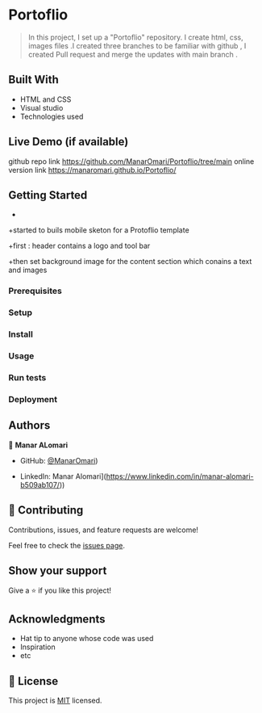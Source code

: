 # Portoflio

> In this project, I set up a "Portoflio" repository. I create html, css, images files  .I created three branches to be familiar with github , I created Pull request and merge the updates with main branch .


## Built With

- HTML and CSS
- Visual studio
- Technologies used

## Live Demo (if available)
github repo link 
https://github.com/ManarOmari/Portoflio/tree/main
online version link 
https://manaromari.github.io/Portoflio/


## Getting Started


-

+started to buils mobile sketon for a Protoflio template 

+first : header contains a logo and tool bar 

+then set background image for the content section which conains a text and images 

### Prerequisites

### Setup

### Install

### Usage

### Run tests

### Deployment



## Authors

👤 **Manar ALomari**

- GitHub: [@ManarOmari](https://github.com/ManarOmari))

- LinkedIn: Manar Alomari](https://www.linkedin.com/in/manar-alomari-b509ab107/))



## 🤝 Contributing

Contributions, issues, and feature requests are welcome!

Feel free to check the [issues page](../../issues/).

## Show your support

Give a ⭐️ if you like this project!

## Acknowledgments

- Hat tip to anyone whose code was used
- Inspiration
- etc

## 📝 License

This project is [MIT](./MIT.md) licensed.
